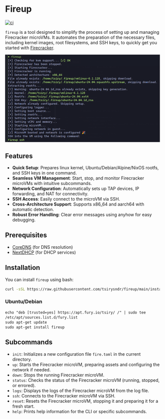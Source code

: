 # Fireup

[![ci](https://github.com/tsirysndr/fireup/actions/workflows/ci.yml/badge.svg)](https://github.com/tsirysndr/fireup/actions/workflows/ci.yml)

`fireup` is a tool designed to simplify the process of setting up and managing Firecracker microVMs. It automates the preparation of the necessary files, including kernel images, root filesystems, and SSH keys, to quickly get you started with [Firecracker](https://firecracker-microvm.github.io/).

![Fireup Preview](./preview.png)

## Features

- **Quick Setup**: Prepares linux kernel, Ubuntu/Debian/Alpine/NixOS rootfs, and SSH keys in one command.
- **Seamless VM Management**: Start, stop, and monitor Firecracker microVMs with intuitive subcommands.
- **Network Configuration**: Automatically sets up TAP devices, IP forwarding, and NAT for connectivity.
- **SSH Access**: Easily connect to the microVM via SSH.
- **Cross-Architecture Support**: Supports x86_64 and aarch64 with automatic detection.
- **Robust Error Handling**: Clear error messages using anyhow for easy debugging.

## Prerequisites
- [CoreDNS](https://coredns.io/) (for DNS resolution)
- [NextDHCP](https://github.com/nextdhcp/nextdhcp) (for DHCP services)

## Installation

You can install `fireup` using bash:

```bash
curl -sSL https://raw.githubusercontent.com/tsirysndr/fireup/main/install.sh | bash
```

### Ubuntu/Debian

```
echo "deb [trusted=yes] https://apt.fury.io/tsiry/ /" | sudo tee /etc/apt/sources.list.d/fury.list
sudo apt-get update
sudo apt-get install fireup
```

## Subcommands
- `init`: Initializes a new configuration file `fire.toml` in the current directory.
- `up`: Starts the Firecracker microVM, preparing assets and configuring the network if needed.
- `down`: Stops the running Firecracker microVM.
- `status`: Checks the status of the Firecracker microVM (running, stopped, or errored).
- `logs`: Displays the logs of the Firecracker microVM from the log file.
- `ssh`: Connects to the Firecracker microVM via SSH.
- `reset`: Resets the Firecracker microVM, stopping it and preparing it for a fresh start.
- `help`: Prints help information for the CLI or specific subcommands.
